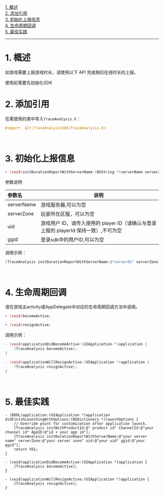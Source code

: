 [1. 概述](#jump1)<br>
[2. 添加引用](#jump2)<br>
[3. 初始化上报信息](#jump3)<br>
[4. 生命周期回调](#jump4)<br>
[5. 最佳实践](#jump5)<br>

------------
# <span id="jump1">1. 概述</span>

如游戏需要上报游戏时长，请使用以下 API 完成相应在线时长的上报。

使用前需要先初始化SDK
&ensp;
# <span id="jump2">2. 添加引用</span>

在需使用的类中导入`TraceAnalysis.h`：

```Objective-C
#import  &lt;TraceAnalysisSDK/TraceAnalysis.h>
```
&ensp;
# <span id="jump3">3. 初始化上报信息</span>

```Objective-C
+ (void)initDurationReportWithServerName:(NSString *)serverName serverZone:(NSString *)serverZone uid:(NSString *)uid ggid:(NSString *)ggid;
```

参数说明

|参数名|说明|
|:----  |-----   |
|serverName |游戏服务器,可以为空  |
|serverZone |玩家所在区服，可以为空 |
|uid |游戏用户 ID，请传入使用的 player ID（请确认与登录上报的 playerId 保持一致）,不可为空  |
|ggid |登录sdk中的用户ID,可以为空 |

调用示例：

```Objective-C
[TraceAnalysis initDurationReportWithServerName:@"server01" serverZone:@"zone01" uid:@"uid001" ggid:@"ggid001"];
```
&ensp;
# <span id="jump4">4. 生命周期回调</span>

请在游戏主activity或AppDelegate中对应的生命周期回调方法中调用。

```Objective-C
+ (void)becomeActive;

+ (void)resignActive;
```

调用示例：

```Objective-C
- (void)applicationDidBecomeActive:(UIApplication *)application {
    [TraceAnalysis becomeActive];
}

- (void)applicationWillResignActive:(UIApplication *)application {
    [TraceAnalysis resignActive];
}
```

&ensp;
# <span id="jump5">5. 最佳实践</span>

```
- (BOOL)application:(UIApplication *)application didFinishLaunchingWithOptions:(NSDictionary *)launchOptions {
    // Override point for customization after application launch.
    [TraceAnalysis initWithProductId:@" product id" ChannelId:@"your channel id" AppID:@"id + your app id"];
    [TraceAnalysis initDurationReportWithServerName:@"your server name" serverZone:@"your server zone" uid:@"your uid" ggid:@"your ggid"];
    return YES;
}

- (void)applicationDidBecomeActive:(UIApplication *)application {
    [TraceAnalysis becomeActive];
}

- (void)applicationWillResignActive:(UIApplication *)application {
    [TraceAnalysis resignActive];
}
```